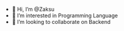 - 👋 Hi, I’m @Zaksu
- 👀 I’m interested in Programming Language
- 💞️ I’m looking to collaborate on Backend 

